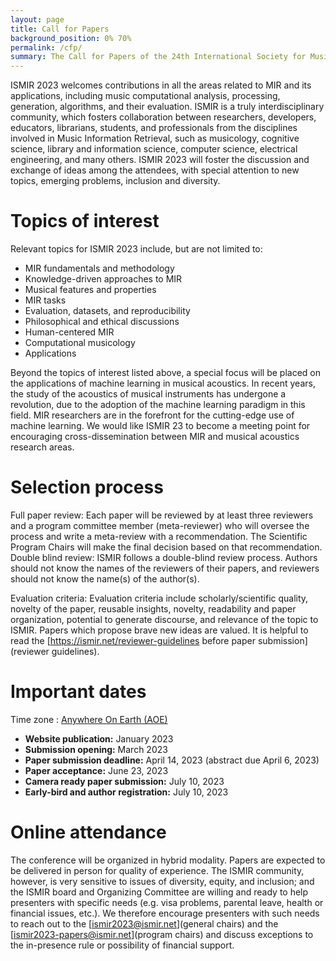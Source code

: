 ```yaml
---
layout: page
title: Call for Papers
background_position: 0% 70%
permalink: /cfp/
summary: The Call for Papers of the 24th International Society for Music Information Retrieval Conference
---
```


ISMIR 2023 welcomes contributions in all the areas related to MIR and its applications, including music computational analysis, processing, generation, algorithms, and their evaluation. ISMIR is a truly interdisciplinary community, which fosters collaboration between researchers, developers, educators, librarians, students, and professionals from the disciplines involved in Music Information Retrieval, such as musicology, cognitive science, library and information science, computer science, electrical engineering, and many others. ISMIR 2023 will foster the discussion and exchange of ideas among the attendees, with special attention to new topics, emerging problems, inclusion and diversity.

# Topics of interest

Relevant topics for ISMIR 2023 include, but are not limited to:
- MIR fundamentals and methodology
- Knowledge-driven approaches to MIR
- Musical features and properties
- MIR tasks
- Evaluation, datasets, and reproducibility
- Philosophical and ethical discussions
- Human-centered MIR
- Computational musicology
- Applications

Beyond the topics of interest listed above, a special focus will be placed on the applications of machine learning in musical acoustics. In recent years, the study of the acoustics of musical instruments has undergone a revolution, due to the adoption of the machine learning paradigm in this field. MIR researchers are in the forefront for the cutting-edge use of machine learning. We would like ISMIR 23 to become a meeting point for encouraging cross-dissemination between MIR and musical acoustics research areas. 

# Selection process
Full paper review: Each paper will be reviewed by at least three reviewers and a program committee member (meta-reviewer) who will oversee the process and write a meta-review with a recommendation. The Scientific Program Chairs will make the final decision based on that recommendation.
Double blind review: ISMIR follows a double-blind review process. Authors should not know the names of the reviewers of their papers, and reviewers should not know the name(s) of the author(s).

Evaluation criteria: Evaluation criteria include scholarly/scientific quality, novelty of the paper, reusable insights, novelty, readability and paper organization, potential to generate discourse, and relevance of the topic to ISMIR. Papers which propose brave new ideas are valued. It is helpful to read the [https://ismir.net/reviewer-guidelines before paper submission](reviewer guidelines).




# Important dates

Time zone : [Anywhere On Earth (AOE)](https://www.timeanddate.com/time/zones/aoe)

- **Website publication:** January 2023
- **Submission opening:** March 2023
- **Paper submission deadline:** April 14, 2023 (abstract due April 6, 2023)
- **Paper acceptance:** June 23, 2023
- **Camera ready paper submission:** July 10, 2023
- **Early-bird and author registration:** July 10, 2023

# Online attendance

The conference will be organized in hybrid modality. Papers are expected to be delivered in person for quality of experience. The ISMIR community, however, is very sensitive to issues of diversity, equity, and inclusion; and the ISMIR board and Organizing Committee are willing and ready to help presenters with specific needs (e.g. visa problems, parental leave, health or financial issues, etc.). We therefore encourage presenters with such needs to reach out to the [ismir2023@ismir.net](general chairs) and the [ismir2023-papers@ismir.net](program chairs) and discuss exceptions to the in-presence rule or possibility of financial support.

